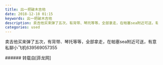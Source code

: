 ```yaml
---
title: 出一把破木吉他
date: 2018-12-18 01:15
keywords: 出一把破木吉他
description: 卖吉他买来弹了五次，有背带、琴托等等，全部拿走，在帕塞sea附近可送，有意私聊小飞机639569057355
categories: used
---
```

<td class="t_f" id="postmessage_2513578">

卖吉他买来弹了五次，有背带、琴托等等，全部拿走，在帕塞sea附近可送，有意私聊小飞机639569057355<br/>
<img alt="" border="0" class="zoom" data-cf-modified-11b7613636dd58aa0002a178-="" file="http://www.flw.ph/data/appbyme/upload/image/201812/18/BBplTpJnq59l.jpg" id="aimg_XCQ9Z" lazyloadthumb="1" onclick="" onmouseover="" src="http://www.flw.ph/data/appbyme/upload/image/201812/18/BBplTpJnq59l.jpg"/><br/>
</td>
###### 转载自[菲龙网]